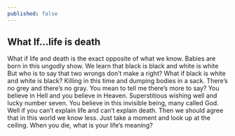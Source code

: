 ```yaml
---
published: false
---
```

## What If…life is death

What if life and death is the exact opposite of what we know.
Babies are born in this ungodly show.
We learn that black is black and white is white
But who is to say that two wrongs don’t make a right?
What if black is white and white is black?
Killing in this time and dumping bodies in a sack.
There’s no grey and there’s no gray.
You mean to tell me there’s more to say?
You believe in Hell and you believe in Heaven.
Superstitious wishing well and lucky number seven.
You believe in this invisible being, many called God.
Well if you can’t explain life and can’t explain death.
Then we should agree that in this world we know less.
Just take a moment and look up at the ceiling.
When you die, what is your life’s meaning?